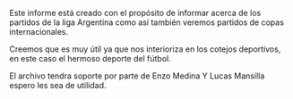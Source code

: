 Este informe está creado con el propósito de informar acerca de los partidos de la liga Argentina 
como así también veremos partidos de copas internacionales.

Creemos que es muy útil ya que nos interioriza en los cotejos deportivos, en este caso el hermoso deporte del fútbol.

El archivo tendra soporte por parte de Enzo Medina Y Lucas Mansilla espero les sea de utilidad.